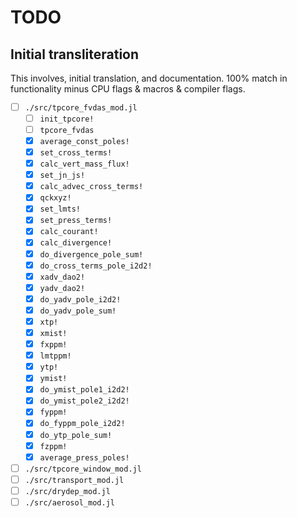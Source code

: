 # TODO

## Initial transliteration

This involves, initial translation, and documentation. 100% match in functionality minus CPU flags & macros & compiler flags.

- [ ] `./src/tpcore_fvdas_mod.jl`
  - [ ] `init_tpcore!`
  - [ ] `tpcore_fvdas`
  - [x] `average_const_poles!`
  - [x] `set_cross_terms!`
  - [x] `calc_vert_mass_flux!`
  - [x] `set_jn_js!`
  - [x] `calc_advec_cross_terms!`
  - [x] `qckxyz!`
  - [x] `set_lmts!`
  - [x] `set_press_terms!`
  - [x] `calc_courant!`
  - [x] `calc_divergence!`
  - [x] `do_divergence_pole_sum!`
  - [x] `do_cross_terms_pole_i2d2!`
  - [x] `xadv_dao2!`
  - [x] `yadv_dao2!`
  - [x] `do_yadv_pole_i2d2!`
  - [x] `do_yadv_pole_sum!`
  - [x] `xtp!`
  - [x] `xmist!`
  - [x] `fxppm!`
  - [x] `lmtppm!`
  - [x] `ytp!`
  - [x] `ymist!`
  - [x] `do_ymist_pole1_i2d2!`
  - [x] `do_ymist_pole2_i2d2!`
  - [x] `fyppm!`
  - [x] `do_fyppm_pole_i2d2!`
  - [x] `do_ytp_pole_sum!`
  - [x] `fzppm!`
  - [x] `average_press_poles!`
- [ ] `./src/tpcore_window_mod.jl`
- [ ] `./src/transport_mod.jl`
- [ ] `./src/drydep_mod.jl`
- [ ] `./src/aerosol_mod.jl`
